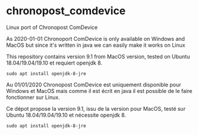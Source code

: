 # chronopost_comdevice
Linux port of Chronopost ComDevice

As 2020-01-01 Chronoport ComDevice is only available on Windows and MacOS but since it's written in java we can easily make it works on Linux

This repository contains version 9.1 from MacOS version, tested on Ubuntu 18.04/19.04/19.10 et requiert openjdk 8.

`sudo apt install openjdk-8-jre`


Au 01/01/2020 Chronopost ComDevice est uniquement disponible pour Windows et MacOS mais comme il est écrit en java il est possible de le faire fonctionner sur Linux.

Ce dépot propose la version 9.1, issu de la version pour MacOS, testé sur Ubuntu 18.04/19.04/19.10 et nécessite openjdk 8.

`sudo apt install openjdk-8-jre`
